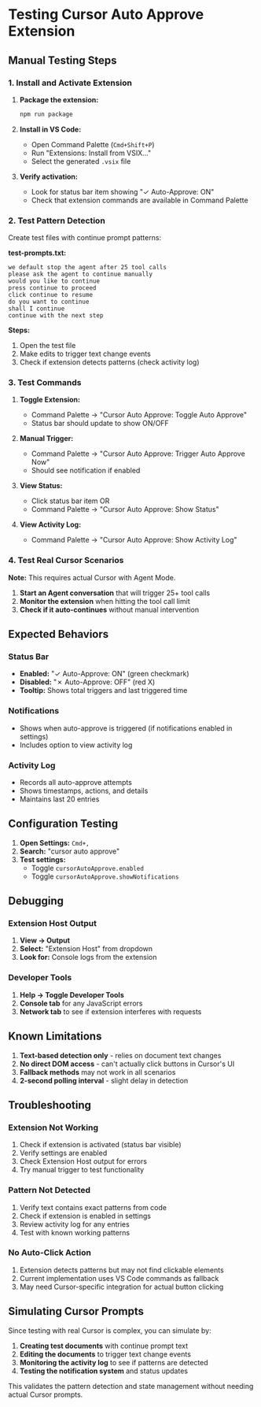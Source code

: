 # Testing Cursor Auto Approve Extension

## Manual Testing Steps

### 1. Install and Activate Extension

1. **Package the extension:**
   ```bash
   npm run package
   ```

2. **Install in VS Code:**
   - Open Command Palette (`Cmd+Shift+P`)
   - Run "Extensions: Install from VSIX..."
   - Select the generated `.vsix` file

3. **Verify activation:**
   - Look for status bar item showing "✓ Auto-Approve: ON"
   - Check that extension commands are available in Command Palette

### 2. Test Pattern Detection

Create test files with continue prompt patterns:

**test-prompts.txt:**
```
we default stop the agent after 25 tool calls
please ask the agent to continue manually
would you like to continue
press continue to proceed
click continue to resume
do you want to continue
shall I continue
continue with the next step
```

**Steps:**
1. Open the test file
2. Make edits to trigger text change events
3. Check if extension detects patterns (check activity log)

### 3. Test Commands

1. **Toggle Extension:**
   - Command Palette → "Cursor Auto Approve: Toggle Auto Approve"
   - Status bar should update to show ON/OFF

2. **Manual Trigger:**
   - Command Palette → "Cursor Auto Approve: Trigger Auto Approve Now"
   - Should see notification if enabled

3. **View Status:**
   - Click status bar item OR
   - Command Palette → "Cursor Auto Approve: Show Status"

4. **View Activity Log:**
   - Command Palette → "Cursor Auto Approve: Show Activity Log"

### 4. Test Real Cursor Scenarios

**Note:** This requires actual Cursor with Agent Mode.

1. **Start an Agent conversation** that will trigger 25+ tool calls
2. **Monitor the extension** when hitting the tool call limit
3. **Check if it auto-continues** without manual intervention

## Expected Behaviors

### Status Bar
- **Enabled:** "✓ Auto-Approve: ON" (green checkmark)
- **Disabled:** "✗ Auto-Approve: OFF" (red X)
- **Tooltip:** Shows total triggers and last triggered time

### Notifications
- Shows when auto-approve is triggered (if notifications enabled in settings)
- Includes option to view activity log

### Activity Log
- Records all auto-approve attempts
- Shows timestamps, actions, and details
- Maintains last 20 entries

## Configuration Testing

1. **Open Settings:** `Cmd+,`
2. **Search:** "cursor auto approve"
3. **Test settings:**
   - Toggle `cursorAutoApprove.enabled`
   - Toggle `cursorAutoApprove.showNotifications`

## Debugging

### Extension Host Output
1. **View → Output**
2. **Select:** "Extension Host" from dropdown
3. **Look for:** Console logs from the extension

### Developer Tools
1. **Help → Toggle Developer Tools**
2. **Console tab** for any JavaScript errors
3. **Network tab** to see if extension interferes with requests

## Known Limitations

1. **Text-based detection only** - relies on document text changes
2. **No direct DOM access** - can't actually click buttons in Cursor's UI
3. **Fallback methods** may not work in all scenarios
4. **2-second polling interval** - slight delay in detection

## Troubleshooting

### Extension Not Working
1. Check if extension is activated (status bar visible)
2. Verify settings are enabled
3. Check Extension Host output for errors
4. Try manual trigger to test functionality

### Pattern Not Detected
1. Verify text contains exact patterns from code
2. Check if extension is enabled in settings
3. Review activity log for any entries
4. Test with known working patterns

### No Auto-Click Action
1. Extension detects patterns but may not find clickable elements
2. Current implementation uses VS Code commands as fallback
3. May need Cursor-specific integration for actual button clicking

## Simulating Cursor Prompts

Since testing with real Cursor is complex, you can simulate by:

1. **Creating test documents** with continue prompt text
2. **Editing the documents** to trigger text change events
3. **Monitoring the activity log** to see if patterns are detected
4. **Testing the notification system** and status updates

This validates the pattern detection and state management without needing actual Cursor prompts.

